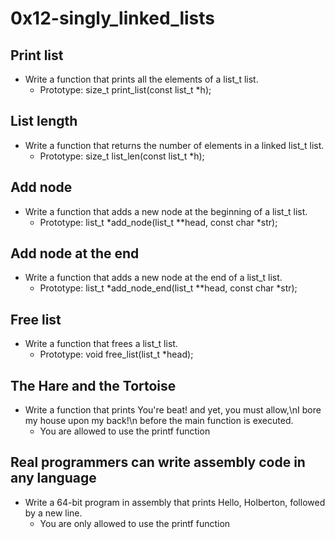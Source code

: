 # 0x12-singly_linked_lists
## Print list
- Write a function that prints all the elements of a list_t list.
  - Prototype: size_t print_list(const list_t *h);
## List length
- Write a function that returns the number of elements in a linked list_t list.
  - Prototype: size_t list_len(const list_t *h);
## Add node
- Write a function that adds a new node at the beginning of a list_t list.
  - Prototype: list_t *add_node(list_t **head, const char *str);
## Add node at the end
- Write a function that adds a new node at the end of a list_t list.
  - Prototype: list_t *add_node_end(list_t **head, const char *str);
## Free list
- Write a function that frees a list_t list.
  - Prototype: void free_list(list_t *head);
## The Hare and the Tortoise
- Write a function that prints You're beat! and yet, you must allow,\nI bore my house upon my back!\n before the main function is executed.
  - You are allowed to use the printf function
## Real programmers can write assembly code in any language
- Write a 64-bit program in assembly that prints Hello, Holberton, followed by a new line.
  - You are only allowed to use the printf function
